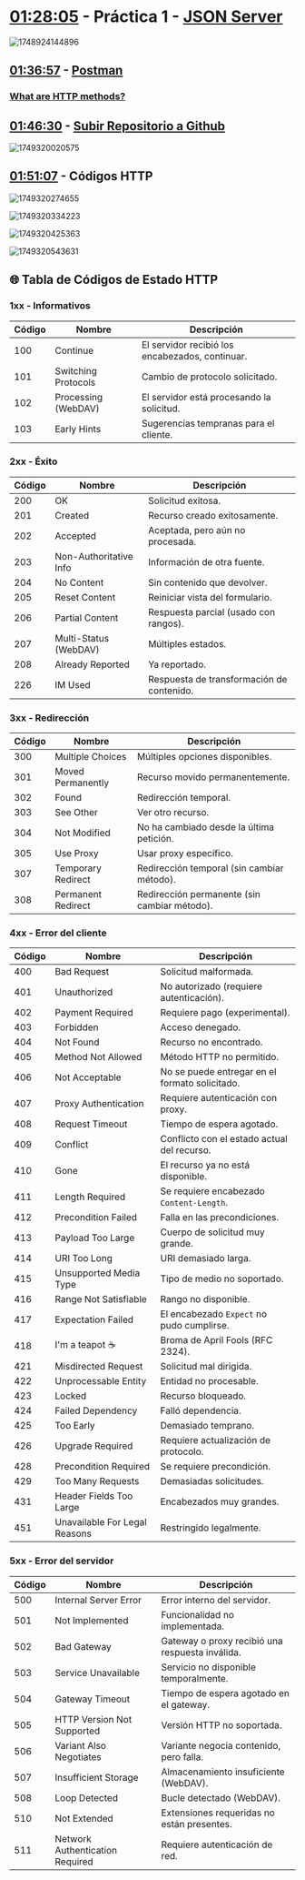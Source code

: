 # [01:28:05](https://www.youtube.com/watch?v=I17ln313Pjk&list=TLPQMDEwNjIwMjUxxiOoJ0A2bA&index=1&t=5285s) - **Práctica 1 - [JSON Server](https://www.npmjs.com/package/json-server)**

![1748924144896](image/Practica1/1748924144896.png)

## [01:36:57](https://www.youtube.com/watch?v=I17ln313Pjk&list=TLPQMDEwNjIwMjUxxiOoJ0A2bA&index=1&t=5817s) - [Postman](https://www.postman.com/downloads/)

### [What are HTTP methods?](https://blog.postman.com/what-are-http-methods/)

## [01:46:30](https://www.youtube.com/watch?v=I17ln313Pjk&list=TLPQMDEwNjIwMjUxxiOoJ0A2bA&index=1&t=6390s) - [Subir Repositorio a Github](https://youtu.be/7ylE8cm3mb0?si=8QcePVeo2AlJH35d)

![1749320020575](image/Practica1/1749320020575.png)

## [01:51:07](https://www.youtube.com/watch?v=I17ln313Pjk&list=TLPQMDEwNjIwMjUxxiOoJ0A2bA&index=1&t=6667s) - Códigos HTTP

![1749320274655](image/Practica1/1749320274655.png)

![1749320334223](image/Practica1/1749320334223.png)

![1749320425363](image/Practica1/1749320425363.png)

![1749320543631](image/Practica1/1749320543631.png)


## 🌐 Tabla de Códigos de Estado HTTP

### 1xx - Informativos

| Código | Nombre              | Descripción                                     |
| ------- | ------------------- | ------------------------------------------------ |
| 100     | Continue            | El servidor recibió los encabezados, continuar. |
| 101     | Switching Protocols | Cambio de protocolo solicitado.                  |
| 102     | Processing (WebDAV) | El servidor está procesando la solicitud.       |
| 103     | Early Hints         | Sugerencias tempranas para el cliente.           |

### 2xx - Éxito

| Código | Nombre                 | Descripción                               |
| ------- | ---------------------- | ------------------------------------------ |
| 200     | OK                     | Solicitud exitosa.                         |
| 201     | Created                | Recurso creado exitosamente.               |
| 202     | Accepted               | Aceptada, pero aún no procesada.          |
| 203     | Non-Authoritative Info | Información de otra fuente.               |
| 204     | No Content             | Sin contenido que devolver.                |
| 205     | Reset Content          | Reiniciar vista del formulario.            |
| 206     | Partial Content        | Respuesta parcial (usado con rangos).      |
| 207     | Multi-Status (WebDAV)  | Múltiples estados.                        |
| 208     | Already Reported       | Ya reportado.                              |
| 226     | IM Used                | Respuesta de transformación de contenido. |

### 3xx - Redirección

| Código | Nombre             | Descripción                                   |
| ------- | ------------------ | ---------------------------------------------- |
| 300     | Multiple Choices   | Múltiples opciones disponibles.               |
| 301     | Moved Permanently  | Recurso movido permanentemente.                |
| 302     | Found              | Redirección temporal.                         |
| 303     | See Other          | Ver otro recurso.                              |
| 304     | Not Modified       | No ha cambiado desde la última petición.     |
| 305     | Use Proxy          | Usar proxy específico.                        |
| 307     | Temporary Redirect | Redirección temporal (sin cambiar método).   |
| 308     | Permanent Redirect | Redirección permanente (sin cambiar método). |

### 4xx - Error del cliente

| Código | Nombre                        | Descripción                                   |
| ------- | ----------------------------- | ---------------------------------------------- |
| 400     | Bad Request                   | Solicitud malformada.                          |
| 401     | Unauthorized                  | No autorizado (requiere autenticación).       |
| 402     | Payment Required              | Requiere pago (experimental).                  |
| 403     | Forbidden                     | Acceso denegado.                               |
| 404     | Not Found                     | Recurso no encontrado.                         |
| 405     | Method Not Allowed            | Método HTTP no permitido.                     |
| 406     | Not Acceptable                | No se puede entregar en el formato solicitado. |
| 407     | Proxy Authentication          | Requiere autenticación con proxy.             |
| 408     | Request Timeout               | Tiempo de espera agotado.                      |
| 409     | Conflict                      | Conflicto con el estado actual del recurso.    |
| 410     | Gone                          | El recurso ya no está disponible.             |
| 411     | Length Required               | Se requiere encabezado `Content-Length`.     |
| 412     | Precondition Failed           | Falla en las precondiciones.                   |
| 413     | Payload Too Large             | Cuerpo de solicitud muy grande.                |
| 414     | URI Too Long                  | URI demasiado larga.                           |
| 415     | Unsupported Media Type        | Tipo de medio no soportado.                    |
| 416     | Range Not Satisfiable         | Rango no disponible.                           |
| 417     | Expectation Failed            | El encabezado `Expect` no pudo cumplirse.    |
| 418     | I'm a teapot ☕️             | Broma de April Fools (RFC 2324).               |
| 421     | Misdirected Request           | Solicitud mal dirigida.                        |
| 422     | Unprocessable Entity          | Entidad no procesable.                         |
| 423     | Locked                        | Recurso bloqueado.                             |
| 424     | Failed Dependency             | Falló dependencia.                            |
| 425     | Too Early                     | Demasiado temprano.                            |
| 426     | Upgrade Required              | Requiere actualización de protocolo.          |
| 428     | Precondition Required         | Se requiere precondición.                     |
| 429     | Too Many Requests             | Demasiadas solicitudes.                        |
| 431     | Header Fields Too Large       | Encabezados muy grandes.                       |
| 451     | Unavailable For Legal Reasons | Restringido legalmente.                        |

### 5xx - Error del servidor

| Código | Nombre                          | Descripción                                      |
| ------- | ------------------------------- | ------------------------------------------------- |
| 500     | Internal Server Error           | Error interno del servidor.                       |
| 501     | Not Implemented                 | Funcionalidad no implementada.                    |
| 502     | Bad Gateway                     | Gateway o proxy recibió una respuesta inválida. |
| 503     | Service Unavailable             | Servicio no disponible temporalmente.             |
| 504     | Gateway Timeout                 | Tiempo de espera agotado en el gateway.           |
| 505     | HTTP Version Not Supported      | Versión HTTP no soportada.                       |
| 506     | Variant Also Negotiates         | Variante negocia contenido, pero falla.           |
| 507     | Insufficient Storage            | Almacenamiento insuficiente (WebDAV).             |
| 508     | Loop Detected                   | Bucle detectado (WebDAV).                         |
| 510     | Not Extended                    | Extensiones requeridas no están presentes.       |
| 511     | Network Authentication Required | Requiere autenticación de red.                   |
